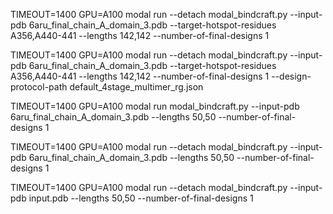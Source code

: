 TIMEOUT=1400 GPU=A100 modal run --detach modal_bindcraft.py --input-pdb 6aru_final_chain_A_domain_3.pdb --target-hotspot-residues A356,A440-441 --lengths 142,142 --number-of-final-designs 1

TIMEOUT=1400 GPU=A100 modal run --detach modal_bindcraft.py --input-pdb 6aru_final_chain_A_domain_3.pdb --target-hotspot-residues A356,A440-441 --lengths 142,142 --number-of-final-designs 1 --design-protocol-path default_4stage_multimer_rg.json

TIMEOUT=1400 GPU=A100 modal run modal_bindcraft.py --input-pdb 6aru_final_chain_A_domain_3.pdb --lengths 50,50 --number-of-final-designs 1

TIMEOUT=1400 GPU=A100 modal run --detach modal_bindcraft.py --input-pdb 6aru_final_chain_A_domain_3.pdb --lengths 50,50 --number-of-final-designs 1

TIMEOUT=1400 GPU=A100 modal run --detach modal_bindcraft.py --input-pdb input.pdb --lengths 50,50 --number-of-final-designs 1
